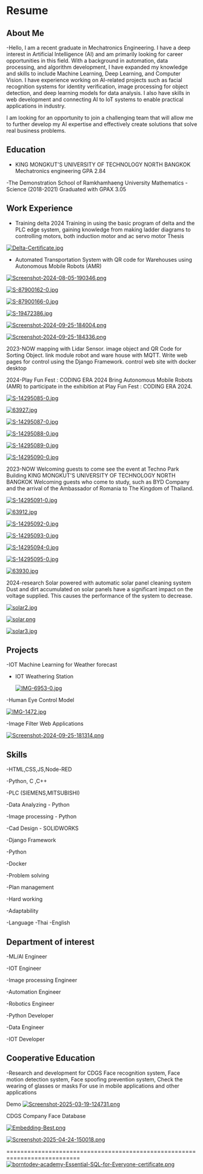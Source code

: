 # Resume

## About Me
-Hello, I am a recent graduate in Mechatronics Engineering. I have a deep interest in Artificial Intelligence (AI) and am primarily looking for career opportunities in this field. With a background in automation, data processing, and algorithm development, I have expanded my knowledge and skills to include Machine Learning, Deep Learning, and Computer Vision. I have experience working on AI-related projects such as facial recognition systems for identity verification, image processing for object detection, and deep learning models for data analysis. I also have skills in web development and connecting AI to IoT systems to enable practical applications in industry.

I am looking for an opportunity to join a challenging team that will allow me to further develop my AI expertise and effectively create solutions that solve real business problems.

## Education

- KING MONGKUT'S UNIVERSITY OF TECHNOLOGY NORTH BANGKOK
  Mechatronics engineering GPA 2.84

-The Demonstration School of Ramkhamhaeng University
      Mathematics - Science (2018-2021)
       Graduated with GPAX 3.05


## Work Experience
- Training delta 2024 Training in using the basic program of delta and the PLC edge system, gaining knowledge from making ladder diagrams to controlling motors, both induction motor and ac servo motor
Thesis

[![Delta-Certificate.jpg](https://i.postimg.cc/8PS5yxxK/Delta-Certificate.jpg)](https://postimg.cc/jCMt23xP)

- Automated Transportation System with QR code for Warehouses using Autonomous Mobile Robots (AMR)

[![Screenshot-2024-08-05-190346.png](https://i.postimg.cc/4dD27sHZ/Screenshot-2024-08-05-190346.png)](https://postimg.cc/phBJ3NB1)

[![S-87900162-0.jpg](https://i.postimg.cc/L8j9n8q4/S-87900162-0.jpg)](https://postimg.cc/yDY4GBX2)

[![S-87900166-0.jpg](https://i.postimg.cc/yd8sQhLW/S-87900166-0.jpg)](https://postimg.cc/McNCXB28)

[![S-19472386.jpg](https://i.postimg.cc/W1JHcT2N/S-19472386.jpg)](https://postimg.cc/jDtXzVwm)

[![Screenshot-2024-09-25-184004.png](https://i.postimg.cc/CM7gmTfm/Screenshot-2024-09-25-184004.png)](https://postimg.cc/xqXh1Z5z)

[![Screenshot-2024-09-25-184336.png](https://i.postimg.cc/BbKcPjjL/Screenshot-2024-09-25-184336.png)](https://postimg.cc/BPJ1dQc4)



  
2023-NOW mapping with Lidar Sensor. image object and QR Code for Sorting Object. link module robot and ware house with MQTT. Write web pages for control using the Django Framework. control web site with docker desktop

2024-Play Fun Fest : CODING ERA 2024 Bring Autonomous Mobile Robots (AMR) to participate in the exhibition at Play Fun Fest : CODING ERA 2024.


[![S-14295085-0.jpg](https://i.postimg.cc/wTL8kb90/S-14295085-0.jpg)](https://postimg.cc/XpjzjLGC)

[![63927.jpg](https://i.postimg.cc/44rRVTRY/63927.jpg)](https://postimg.cc/mhNnWJD4)

[![S-14295087-0.jpg](https://i.postimg.cc/x1QrpyCY/S-14295087-0.jpg)](https://postimg.cc/XpsDp5dD)

[![S-14295088-0.jpg](https://i.postimg.cc/sg4kkQQW/S-14295088-0.jpg)](https://postimg.cc/CRdrDK4M)

[![S-14295089-0.jpg](https://i.postimg.cc/wBxCgqLG/S-14295089-0.jpg)](https://postimg.cc/3k6SZHLX)

[![S-14295090-0.jpg](https://i.postimg.cc/9MrswLxP/S-14295090-0.jpg)](https://postimg.cc/mzWm0yWh)



2023-NOW Welcoming guests to come see the event at Techno Park Building KING MONGKUT'S UNIVERSITY OF TECHNOLOGY NORTH BANGKOK
       Welcoming guests who come to study, such as BYD Company
       and the arrival of the Ambassador of Romania to The Kingdom
       of Thailand.

[![S-14295091-0.jpg](https://i.postimg.cc/rphvpB9F/S-14295091-0.jpg)](https://postimg.cc/1gqWCYTL)

[![63912.jpg](https://i.postimg.cc/6Tsc30SQ/63912.jpg)](https://postimg.cc/XB8d1wnM)

[![S-14295092-0.jpg](https://i.postimg.cc/NMSS6RV3/S-14295092-0.jpg)](https://postimg.cc/tZdByn9k)

[![S-14295093-0.jpg](https://i.postimg.cc/VvtTDdPd/S-14295093-0.jpg)](https://postimg.cc/QKX0MNt3)

[![S-14295094-0.jpg](https://i.postimg.cc/sfGtV0Gs/S-14295094-0.jpg)](https://postimg.cc/BtshppCV)

[![S-14295095-0.jpg](https://i.postimg.cc/Fstw1g0c/S-14295095-0.jpg)](https://postimg.cc/K4N0HTqv)

[![63930.jpg](https://i.postimg.cc/Y24wvCZc/63930.jpg)](https://postimg.cc/BtGzy4JN)
       
2024-research Solar powered with automatic solar panel cleaning system 
      Dust and dirt accumulated on solar panels have a significant 
       impact on the voltage supplied. This causes the performance of 
       the system to decrease.

[![solar2.jpg](https://i.postimg.cc/fL367JQg/solar2.jpg)](https://postimg.cc/N9cJBGM1)

[![solar.png](https://i.postimg.cc/nrjwm5B8/solar.png)](https://postimg.cc/zHNjZxxp)

[![solar3.jpg](https://i.postimg.cc/DZsxysTF/solar3.jpg)](https://postimg.cc/sQjYTMx0)


## Projects
-IOT Machine Learning for Weather forecast

- IOT Weathering Station

  [![IMG-6953-0.jpg](https://i.postimg.cc/YSBGjPbg/IMG-6953-0.jpg)](https://postimg.cc/G4zh5X0h)
  


-Human Eye Control Model

[![IMG-1472.jpg](https://i.postimg.cc/x8pNCT4T/IMG-1472.jpg)](https://postimg.cc/GTYmgrRZ)


-Image Filter Web Applications

[![Screenshot-2024-09-25-181314.png](https://i.postimg.cc/R0WhzCwS/Screenshot-2024-09-25-181314.png)](https://postimg.cc/LqM2tpyw)

## Skills
-HTML,CSS,JS,Node-RED
  
-Python, C ,C++

-PLC (SIEMENS,MITSUBISHI) 

-Data Analyzing - Python

-Image processing - Python

-Cad Design - SOLIDWORKS 

-Django Framework

-Python

-Docker

-Problem solving

-Plan management

-Hard working

-Adaptability

-Language 
      -Thai
      -English

## Department of interest

-ML/AI Engineer

-IOT Engineer

-Image processing Engineer

-Automation Engineer

-Robotics Engineer

-Python Developer

-Data Engineer

-IOT Developer

## Cooperative Education
-Research and development for CDGS
Face recognition system,
Face motion detection system,
Face spoofing prevention system,
Check the wearing of glasses or masks
For use in mobile applications and other applications

Demo 
[![Screenshot-2025-03-19-124731.png](https://i.postimg.cc/KjTPWs5z/Screenshot-2025-03-19-124731.png)](https://postimg.cc/LgHgYDwK)

CDGS Company Face Database

[![Embedding-Best.png](https://i.postimg.cc/zfWMj46B/Embedding-Best.png)](https://postimg.cc/bGy3YVzc)



[![Screenshot-2025-04-24-150018.png](https://i.postimg.cc/gJzTkkkj/Screenshot-2025-04-24-150018.png)](https://postimg.cc/rdHJfT42)

===========================================================================
[![borntodev-academy-Essential-SQL-for-Everyone-certificate.png](https://i.postimg.cc/t48CsrNw/borntodev-academy-Essential-SQL-for-Everyone-certificate.png)](https://postimg.cc/5XqMGSGS)


